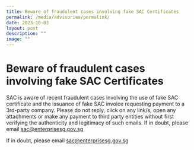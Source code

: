 ```yaml
---
title: Beware of fraudulent cases involving fake SAC Certificates
permalink: /media/advisories/permalink/
date: 2023-10-03
layout: post
description: ""
image: ""
---
```

# Beware of fraudulent cases involving fake SAC Certificates

SAC is aware of recent fraudulent cases involving the use of fake SAC certificate and the issuance of fake SAC invoice requesting payment to a 3rd-party company. Please do not reply, click on any link/s, open any attachments or make any payment to third party entities without first verifying the authenticity and legitimacy of such emails.   If in doubt, please email <a>sac@enterprisesg.gov.sg</a>


 If in doubt, please email <a>sac@enterprisesg.gov.sg</a>